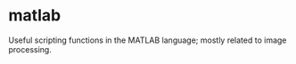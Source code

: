matlab
======

Useful scripting functions in the MATLAB language; mostly related to image processing.
